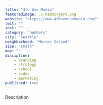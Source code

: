 ```yaml
---
title: "4th Ave Media"
featuredImage: ./-hamburgers.png
website: "https://www.4thavenuemedia.com/"
twit: ""
inst: ""
category: "numbers"
city: "Seattle"
neighborhood: "Mercer Island"
size: "small"
map: ""
discipline:
    - branding
    - strategy
    - school
    - video
    - marketing
published: true
---
```


Description
